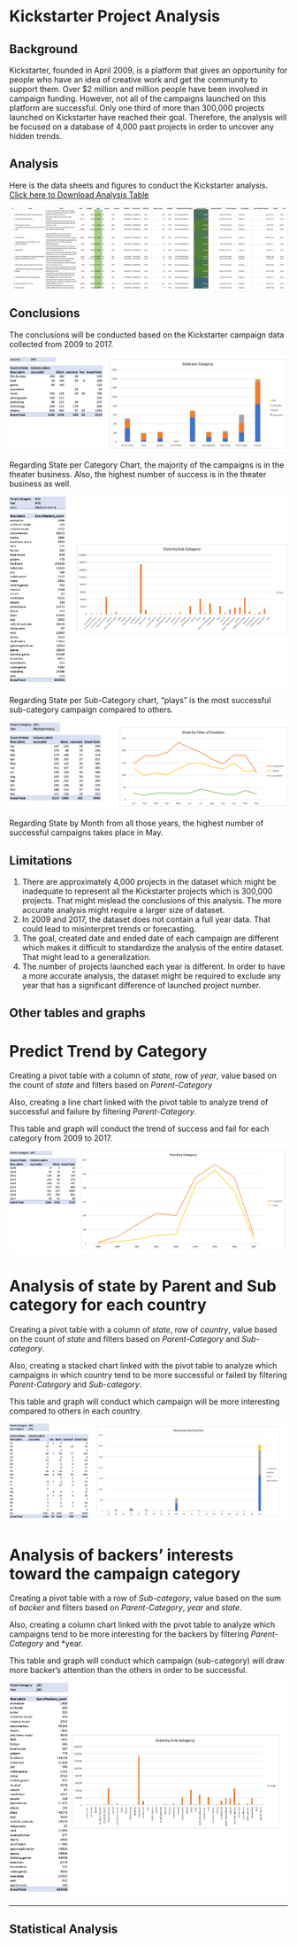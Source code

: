 # Kickstarter Project Analysis

## Background

Kickstarter, founded in April 2009, is a platform that gives an opportunity for people who have an idea of creative work and get the community to support them. Over $2 million and million people have been involved in campaign funding. However, not all of the campaigns launched on this platform are successful. Only one third of more than 300,000 projects launched on Kickstarter have reached their goal. Therefore, the analysis will be focused on a database of 4,000 past projects in order to uncover any hidden trends.

## Analysis

Here is the data sheets and figures to conduct the Kickstarter analysis. [Click here to Download Analysis Table](KickstarterTableAnalysis.xlsx)

![KickstarterTableAnalysis](Images/KickstarterTableAnalysis.png)

## Conclusions

The conclusions will be conducted based on the Kickstarter campaign data collected from 2009 to 2017.

![StateperCategory](Images/StateCategory.png)

Regarding State per Category Chart, the majority of the campaigns is in the theater business. Also, the highest number of success is in the theater business as well.

![StateperSubCategory](Images/StateSubCategory.png)

Regarding State per Sub-Category chart, “plays” is the most successful sub-category campaign compared to others.

![StateperMonth](Images/StateTimeCreation.png)

Regarding State by Month from all those years, the highest number of successful campaigns takes place in May.

## Limitations

1. There are approximately 4,000 projects in the dataset which might be inadequate to represent all the Kickstarter projects which is 300,000 projects. That might mislead the conclusions of this analysis. The more accurate analysis might require a larger size of dataset. 
2.	In 2009 and 2017, the dataset does not contain a full year data. That could lead to misinterpret trends or forecasting.
3.	The goal, created date and ended date of each campaign are different which makes it difficult to standardize the analysis of the entire dataset. That might lead to a generalization.  
4.	The number of projects launched each year is different. In order to have a more accurate analysis, the dataset might be required to exclude any year that has a significant difference of launched project number.

## Other tables and graphs

# Predict Trend by Category

Creating a pivot table with a column of *state*, row of *year*, value based on the count of *state* and filters based on *Parent-Category* 

Also, creating a line chart linked with the pivot table to analyze trend of successful and failure by filtering *Parent-Category*.

This table and graph will conduct the trend of success and fail for each category from 2009 to 2017.

![CategoryTrend](Images/TrendCategory.png)

# Analysis of state by Parent and Sub category for each country

Creating a pivot table with a column of *state*, row of *country*, value based on the count of *state* and filters based on *Parent-Category* and *Sub-category*.

Also, creating a stacked chart linked with the pivot table to analyze which campaigns in which country tend to be more successful or failed by filtering *Parent-Category* and *Sub-category*.

This table and graph will conduct which campaign will be more interesting compared to others in each country.

![byCountry](Images/StateCountry.png)

# Analysis of backers’ interests toward the campaign category

Creating a pivot table with a row of *Sub-category*, value based on the sum of *backer* and filters based on *Parent-Category*, *year* and *state*.

Also, creating a column chart linked with the pivot table to analyze which campaigns tend to be more interesting for the backers by filtering *Parent-Category* and *year.

This table and graph will conduct which campaign (sub-category) will draw more backer’s attention than the others in order to be successful.

![BackerInterest](Images/SubCatBacker.png)

- - - 

## Statistical Analysis